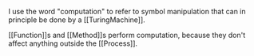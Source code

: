 I use the word "computation" to refer to symbol manipulation that can in principle be done by a [[TuringMachine]].

[[Function]]s and [[Method]]s perform computation, because they don't affect anything outside the [[Process]].